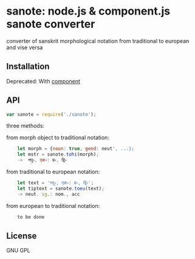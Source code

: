 # sanote: node.js & component.js sanote converter

converter of sanskrit morphological notation from traditional to european and vise versa


## Installation

Deprecated:
With [component](http://github.com/component/component)


## API

````javascript
var sanote = require('./sanote');
````

three methods:

from morph object to traditional notation:

````javascript
    let morph = {noun: true, gend: neut', ...};
    let mstr = sanote.tohi(morph);
    ->  नपु॰, एक॰: प्र॰, द्वि॰
````

from traditional to european notation:

````javascript
    let text = 'नपु॰, एक॰: प्र॰, द्वि॰';
    let tiptext = sanote.toeu(text);
    -> neut. sg.: nom., acc
````

from european to traditional notation:

````javascript
    to be done
````



## License

  GNU GPL
